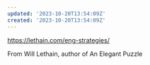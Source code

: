```yaml
---
updated: '2023-10-20T13:54:09Z'
created: '2023-10-20T13:54:09Z'
---
```

https://lethain.com/eng-strategies/

From Will Lethain, author of An Elegant Puzzle
